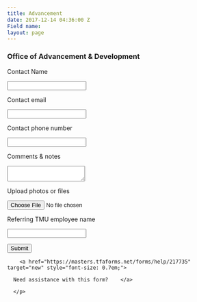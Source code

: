 ```yaml
---
title: Advancement
date: 2017-12-14 04:36:00 Z
Field name: 
layout: page
---
```


<!-- FORM: BODY SECTION -->

<div class="wFormContainer" style="max-width: 900px; width:auto;" >



  <style type="text/css">

                #tfa_1,

                \*\[id^="tfa_1\["\] {

                    width: auto !important;

                }

                #tfa_1-D,

                \*\[id^="tfa_1\["\]\[class\~="field-container-D"\] {

                    width: auto !important;

                }

            

                #tfa_2,

                \*\[id^="tfa_2\["\] {

                    width: auto !important;

                }

                #tfa_2-D,

                \*\[id^="tfa_2\["\]\[class\~="field-container-D"\] {

                    width: auto !important;

                }

            

                #tfa_3,

                \*\[id^="tfa_3\["\] {

                    width: auto !important;

                }

                #tfa_3-D,

                \*\[id^="tfa_3\["\]\[class\~="field-container-D"\] {

                    width: auto !important;

                }

            

                #tfa_4,

                \*\[id^="tfa_4\["\] {

                    width: auto !important;

                }

                #tfa_4-D,

                \*\[id^="tfa_4\["\]\[class\~="field-container-D"\] {

                    width: auto !important;

                }

            

                #tfa_6-L,

                label\[id^="tfa_6\["\] {

                    width: auto !important;

                }

            

                #tfa_5,

                \*\[id^="tfa_5\["\] {

                    width: 560px !important;

                }

                #tfa_5-D,

                \*\[id^="tfa_5\["\]\[class\~="field-container-D"\] {

                    width: auto !important;

                }

            

                #tfa_5-L,

                label\[id^="tfa_5\["\] {

                    width: 320px !important;

                }

            

                #tfa_4,

                \*\[id^="tfa_4\["\] {

                    height: 100px

                }

                #tfa_4-D,

                \*\[id^="tfa_4\["\]\[class\~="field-container-D"\] {

                    height: auto !important;

                }

                #tfa_4-L,

                label\[id^="tfa_4\["\],

                \*\[id^="tfa_4\["\]\[id$="-L"\] {

                    height: auto !important;

                }

            </style><div class=""><div class="wForm" id="tfa_0-WRPR" dir="ltr">

<div class="codesection" id="code-tfa_0"></div>

<h3 class="wFormTitle" id="tfa_0-T">Office of Advancement &amp; Development</h3>

<form method="post" action="https://masters.tfaforms.net/responses/processor" class="hintsSide labelsAbove" id="tfa_0" enctype="multipart/form-data">

<div class="oneField field-container-D     " id="tfa_1-D">

<label id="tfa_1-L" for="tfa_1" class="label preField ">Contact Name</label><br><div class="inputWrapper"><input type="text" id="tfa_1" name="tfa_1" value="" placeholder="" title="Contact Name" class=""></div>

</div>

<div class="oneField field-container-D     " id="tfa_2-D">

<label id="tfa_2-L" for="tfa_2" class="label preField ">Contact email</label><br><div class="inputWrapper"><input type="text" id="tfa_2" name="tfa_2" value="" placeholder="" title="Contact email" class=""></div>

</div>

<div class="oneField field-container-D     " id="tfa_3-D">

<label id="tfa_3-L" for="tfa_3" class="label preField ">Contact phone number</label><br><div class="inputWrapper"><input type="text" id="tfa_3" name="tfa_3" value="" placeholder="" title="Contact phone number" class=""></div>

</div>

<div class="oneField field-container-D     " id="tfa_4-D">

<label id="tfa_4-L" for="tfa_4" class="label preField ">Comments &amp; notes</label><br><div class="inputWrapper"><textarea id="tfa_4" name="tfa_4" title="Comments &amp; notes" class=""></textarea></div>

</div>

<div class="oneField field-container-D     " id="tfa_6-D">

<label id="tfa_6-L" for="tfa_6" class="label preField ">Upload photos or files</label><br><div class="inputWrapper"><input type="file" id="tfa_6" name="tfa_6" size="" title="Upload photos or files" class=""></div>

</div>

<div class="oneField field-container-D     " id="tfa_5-D">

<label id="tfa_5-L" for="tfa_5" class="label preField ">Referring TMU employee name</label><br><div class="inputWrapper"><input type="text" id="tfa_5" name="tfa_5" value="" placeholder="" title="Referring TMU employee name" class=""></div>

</div>

<div class="actions" id="tfa_0-A"><input type="submit" class="primaryAction" value="Submit"></div>

<div style="clear:both"></div>

<input type="hidden" value="217735" name="tfa_dbFormId" id="tfa_dbFormId"><input type="hidden" value="" name="tfa_dbResponseId" id="tfa_dbResponseId"><input type="hidden" value="e893e6c6101d606e47a0274de7009c4c" name="tfa_dbControl" id="tfa_dbControl"><input type="hidden" value="6" name="tfa_dbVersionId" id="tfa_dbVersionId"><input type="hidden" value="" name="tfa_switchedoff" id="tfa_switchedoff">

</form>

</div></div>



  <p class="supportInfo" >

        <a href="https://masters.tfaforms.net/forms/help/217735" target="new" style="font-size: 0.7em;">

      Need assistance with this form?    </a>

      </p>



</div>